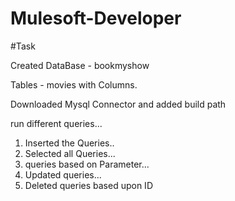 # Mulesoft-Developer

#Task

Created DataBase - bookmyshow

Tables - movies with Columns.

Downloaded Mysql Connector and added build path

run different queries...

1) Inserted the Queries..
2) Selected all Queries...
3) queries based on Parameter...
4) Updated queries...
5) Deleted queries based upon ID


